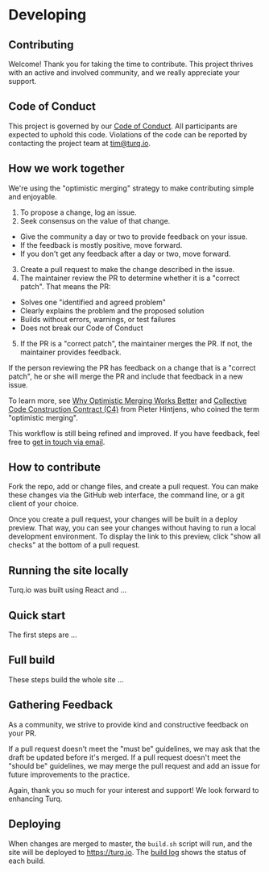 # Developing

## Contributing

Welcome! Thank you for taking the time to contribute. This project thrives with an active and involved community, and we really appreciate your support.

## Code of Conduct

This project is governed by our [Code of Conduct](CODE_OF_CONDUCT.md). All participants are expected to uphold this code. Violations of the code can be reported by contacting the project team at [tim@turq.io](mailto:tim@turq.io).

## How we work together

We're using the "optimistic merging" strategy to make contributing simple and enjoyable.

1. To propose a change, log an issue.
2. Seek consensus on the value of that change.
  - Give the community a day or two to provide feedback on your issue.
  - If the feedback is mostly positive, move forward.
  - If you don't get any feedback after a day or two, move forward.
3. Create a pull request to make the change described in the issue.
4. The maintainer review the PR to determine whether it is a "correct patch". That means the PR:
  - Solves one "identified and agreed problem"
  - Clearly explains the problem and the proposed solution
  - Builds without errors, warnings, or test failures
  - Does not break our Code of Conduct  
5. If the PR is a "correct patch", the maintainer merges the PR. If not, the maintainer provides feedback.

If the person reviewing the PR has feedback on a change that is a "correct patch", he or she will merge the PR and include that feedback in a new issue.

To learn more, see [Why Optimistic Merging Works Better](http://hintjens.com/blog:106) and [Collective Code Construction Contract (C4)](https://rfc.zeromq.org/spec:42/C4/) from Pieter Hintjens, who coined the term "optimistic merging".

This workflow is still being refined and improved. If you have feedback, feel free to [get in touch via email](mailto:tim@turq.io).

## How to contribute

Fork the repo, add or change files, and create a pull request. You can make these changes via the GitHub web interface, the command line, or a git client of your choice.

Once you create a pull request, your changes will be built in a deploy preview. That way, you can see your changes without having to run a local development environment. To display the link to this preview, click "show all checks" at the bottom of a pull request.

## Running the site locally

Turq.io was built using React and ...

## Quick start

The first steps are ...

## Full build

These steps build the whole site ...

## Gathering Feedback

As a community, we strive to provide kind and constructive feedback on your PR.

If a pull request doesn't meet the "must be" guidelines, we may ask that the draft be updated before it's merged. If a pull request doesn't meet the "should be" guidelines, we may merge the pull request and add an issue for future improvements to the practice.

Again, thank you so much for your interest and support! We look forward to enhancing Turq.

## Deploying

When changes are merged to master, the `build.sh` script will run, and the site will be deployed to https://turq.io. The [build log](https://app.netlify.com/sites/openpracticelibrary/deploys?filter=master) shows the status of each build.
